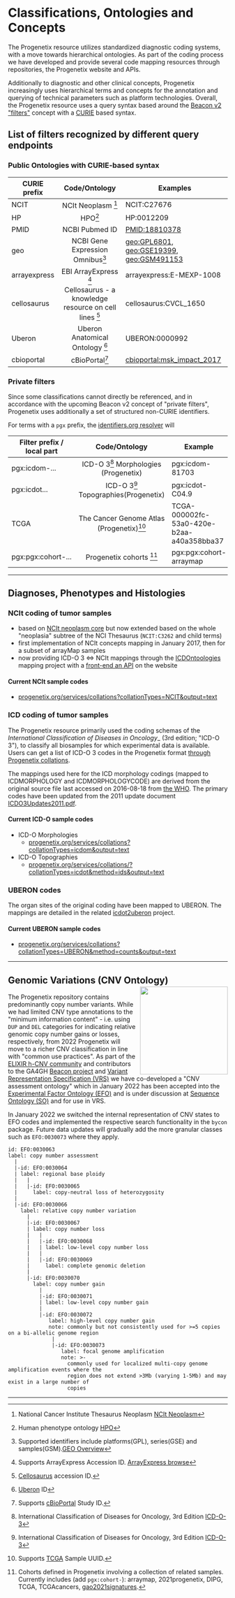 # Classifications, Ontologies and Concepts

The Progenetix resource utilizes standardized diagnostic coding systems, with a
move towards hierarchical ontologies. As part of the coding process we have
developed and provide several code mapping resources through repositories, the
Progenetix website and APIs.

Additionally to diagnostic and other clinical concepts, Progenetix increasingly
uses hierarchical terms and concepts for the annotation and querying of technical
parameters such as platform technologies. Overall, the Progenetix resource uses a query syntax based around the [Beacon v2 "filters"](https://beacon-project.io/v2/filters.html) concept with a [CURIE](https://www.w3.org/TR/2010/NOTE-curie-20101216/) based syntax.

## List of filters recognized by different query endpoints

### Public Ontologies with CURIE-based syntax

| CURIE prefix        |  Code/Ontology          | Examples |
| ------------- |:-------------:| ----- |
| NCIT    | NCIt Neoplasm [^1] | NCIT:C27676 |
| HP      | HPO[^2] | HP:0012209 |
| PMID    | NCBI Pubmed ID | [PMID:18810378](https://progenetix.org/services/ids/PMID:18810378) |
| geo   | NCBI Gene Expression Omnibus[^3] | [geo:GPL6801](https://progenetix.org/services/ids/geo:GPL6801), [geo:GSE19399](https://progenetix.org/services/ids/geo:GSE19399), [geo:GSM491153](https://progenetix.org/services/ids/geo:GSM491153) |
| arrayexpress | EBI ArrayExpress [^4] | arrayexpress:E-MEXP-1008 |
| cellosaurus      | Cellosaurus - a knowledge resource on cell lines [^5]| cellosaurus:CVCL_1650 |
| Uberon | Uberon Anatomical Ontology [^6] |UBERON:0000992|
| cbioportal      | cBioPortal[^9] | [cbioportal:msk_impact_2017](https://progenetix.org/services/ids/cbioportal:msk_impact_2017) |


### Private filters

Since some classifications cannot directly be referenced, and in accordance with
the upcoming Beacon v2 concept of "private filters", Progenetix uses
additionally a set of structured non-CURIE identifiers.

For terms with a `pgx` prefix, the [identifiers.org resolver](http://identifiers.org/pgx/) will 

| Filter prefix / local part |  Code/Ontology          | Example  |
| ------------- |:-------------:| ----- |
| pgx:icdom-... | ICD-O 3[^7] Morphologies (Progenetix)| pgx:icdom-81703 |
| pgx:icdot... | ICD-O 3[^7] Topographies(Progenetix)| pgx:icdot-C04.9 |
| TCGA  | The Cancer Genome Atlas (Progenetix)[^8] | TCGA-000002fc-53a0-420e-b2aa-a40a358bba37 |
| pgx:pgx:cohort-...  | Progenetix cohorts [^10]| pgx:pgx:cohort-arraymap |


-------------------------------------------------------------------------------

## Diagnoses, Phenotypes and Histologies

### NCIt coding of tumor samples

* based on [NCIt neoplasm core](https://evs.nci.nih.gov/ftp1/NCI_Thesaurus/Neoplasm/About_Core.html)
but now extended based on the whole "neoplasia" subtree of the NCI Thesaurus (`NCIT:C3262` and child terms)
* first implementation of NCIt concepts mapping in January 2017, then for a subset of arrayMap samples
* now providing ICD-O 3 <=> NCIt mappings through the [ICDOntoologies](https://github.com/progenetix/ICDOntologies) mapping project with a [front-end an API](https://progenetix.org/service-collection/ontologymaps/) on the website

#### Current NCIt sample codes

* [progenetix.org/services/collations?collationTypes=NCIT&output=text](https://progenetix.org/services/collations?collationTypes=NCIT&output=text)

### ICD coding of tumor samples

The Progenetix resource primarily used the coding schemas of the _International Classification of Diseases in Oncology__ (3rd edition; "ICD-O 3"), to classify all biosamples for which experimental data is available. Users can get a list of ICD-O 3 codes in the Progenetix format [through Progenetix collations](http://info.progenetix.org/doc/services/collations.html).

The mappings used here for the ICD morphology codings (mapped to ICDMORPHOLOGY and ICDMORPHOLOGYCODE) are derived from the original source file last accessed on 2016-08-18 from [the WHO](https://www.who.int/standards/classifications/other-classifications/international-classification-of-diseases-for-oncology). The primary codes have been updated from the 2011 update document [ICDO3Updates2011.pdf](http://www.who.int/classifications/icd/updates/ICDO3Updates2011.pdf).

#### Current ICD-O sample codes

* ICD-O Morphologies
    - [progenetix.org/services/collations?collationTypes=icdom&output=text](https://progenetix.org/services/collations/?collationTypes=icdom&output=text)
* ICD-O Topographies
    - [progenetix.org/services/collations/?collationTypes=icdot&method=ids&output=text](https://progenetix.org/services/collations/?collationTypes=icdot&method=ids&output=text)

### UBERON codes

The organ sites of the original coding have been mapped to UBERON. The mappings
are detailed in the related [icdot2uberon](https://github.com/progenetix/icdot2uberon) project.

#### Current UBERON sample codes

* [progenetix.org/services/collations?collationTypes=UBERON&method=counts&output=text](https://progenetix.org/services/collations?collationTypes=UBERON&method=counts&output=text)

--------------------------------------------------------------------------------

## Genomic Variations (CNV Ontology)

<img src="../img/form-structural-variant-type-selector.png" style="float: right; width: 201px; margin-top: -15px; margin-left: 10px;"/>The Progenetix repository contains predominantly copy number variants. While we
had limited CNV type annotations to the "minimum information content" - i.e. using
`DUP` and `DEL` categories for indicating relative genomic copy number gains or losses,
respectively, from 2022 Progenetix will move to a richer CNV classification in line
with "common use practices". As part of the [ELIXIR h-CNV community](http://cnvar.org) and contributors
to the GA4GH [Beacon project](http://genomebeacons.org) and [Variant Representation Specification (VRS)](http://vrs.org)
we have co-developed a "CNV assessment ontology" which in January 2022 has been
accepted into the [Experimental Factor Ontology (EFO)](https://www.ebi.ac.uk/ols/ontologies/efo)
and is under discussion at [Sequence Ontology (SO)](https://github.com/The-Sequence-Ontology/SO-Ontologies/issues/568)
and for use in VRS.

In January 2022 we switched the internal representation of CNV states to EFO codes
and implemented the respective search functionality in the `bycon` package. Future
data updates will gradually add the more granular classes such as `EFO:0030073`
where they apply.

```
id: EFO:0030063
label: copy number assessment
  |
  |-id: EFO:0030064
  | label: regional base ploidy
  |   |
  |   |-id: EFO:0030065
  |     label: copy-neutral loss of heterozygosity
  |
  |-id: EFO:0030066
    label: relative copy number variation
      |
      |-id: EFO:0030067
      | label: copy number loss
      |   |
      |   |-id: EFO:0030068
      |   | label: low-level copy number loss
      |   |
      |   |-id: EFO:0030069
      |     label: complete genomic deletion
      |
      |-id: EFO:0030070
        label: copy number gain
          |
          |-id: EFO:0030071
          | label: low-level copy number gain
          |
          |-id: EFO:0030072
             label: high-level copy number gain
             note: commonly but not consistently used for >=5 copies on a bi-allelic genome region
              |
              |-id: EFO:0030073
                 label: focal genome amplification
                 note: >-
                   commonly used for localized multi-copy genome amplification events where the
                   region does not extend >3Mb (varying 1-5Mb) and may exist in a large number of
                   copies
```


----

[^1]: National Cancer Institute Thesaurus Neoplasm [NCIt Neoplasm](https://bioportal.bioontology.org/ontologies/NCIT_NEOPLASM)
[^2]: Human phenotype ontology [HPO](https://hpo.jax.org)
[^3]: Supported identifiers include platforms(GPL), series(GSE) and samples(GSM).[GEO Overview](https://www.ncbi.nlm.nih.gov/geo/info/overview.html)
[^4]: Supports ArrayExpress Accession ID. [ArrayExpress browse](https://www.ebi.ac.uk/arrayexpress/browse.html)
[^5]: [Cellosaurus](https://web.expasy.org/cellosaurus/) accession ID.
[^6]: [Uberon](http://uberon.github.io/about.html) ID
[^7]:International Classification of Diseases for Oncology, 3rd Edition [ICD-O-3](https://www.who.int/standards/classifications/other-classifications/international-classification-of-diseases-for-oncology)
[^8]: Supports [TCGA](https://portal.gdc.cancer.gov) Sample UUID.
[^9]: Supports [cBioPortal](https://www.cbioportal.org/datasets) Study ID.
[^10]: Cohorts defined in Progenetix involving a collection of related samples. Currently includes (add `pgx:cohort-`): arraymap, 2021progenetix, DIPG, TCGA, TCGAcancers, [gao2021signatures](https://progenetix.org/progenetix-cohorts/gao-2021-signatures/).
